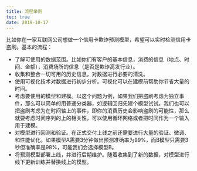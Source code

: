 ```yaml
---
title: 流程举例
toc: true
date: 2019-10-17
---
```

比如你在一家互联网公司想做一个信用卡欺诈预测模型，希望可以实时检测信用卡盗刷。基本的流程：



- 了解可使用的数据范围。比如你们有客户的基本信息，消费的信息（地点、时间、金额），消费场所的信息（是否是欺诈高发行业）。
- 收集和整合一切可用的历史信息，对数据进行必要的清洗。
- 使用可视化技术对数据进行初步分析。可视化可以在建模前帮助你节省大量的时间。
- 考虑要使用的模型和建模。以这个问题为例，如果我们把盗刷考虑为独立事件，那么可以简单的用普通分类器，如逻辑回归先建个模型试试。我们也可以把盗刷考虑为在时间轴上的事件，即你的消费历史会影响盗刷的可能性，那么就要考虑时间序列的上的相关性，可以使用循环网络或者把时间作为一个输入用于建模。
- 对模型进行回测和验证。在正式交付上线之前还需要进行大量的验证、微调、和性能优化。如果模型A需要3分钟做出预测准确率为99%，而B模型只需要3秒但准确率是98%，可能我们会选择模型B。
- 将预测模型部署上线，并进行后期维护。随着收集到了新的数据，对模型进行线下更新训练并替换线上的模型。
